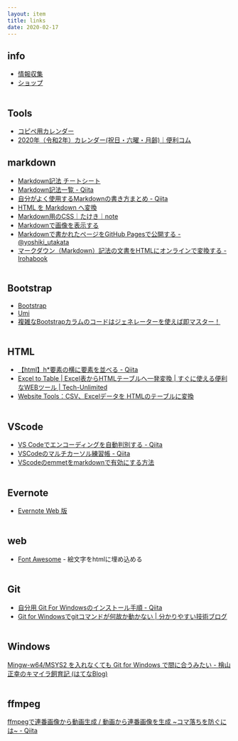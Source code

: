 ```yaml
---
layout: item
title: links
date: 2020-02-17
---
```


## info
- [情報収集](https://kidokun153.github.io/links/info)
- [ショップ](https://kidokun153.github.io/links/shop)
<br><br>

## Tools
- [コピペ用カレンダー](http://tma.main.jp/calendar/)
- [2020年（令和2年）カレンダー(祝日・六曜・月齢)｜便利コム](http://www.benri.com/calendar/)


## markdown
- [Markdown記法 チートシート](https://gist.github.com/mignonstyle/083c9e1651d7734f84c99b8cf49d57fa)  
- [Markdown記法一覧 - Qiita](https://qiita.com/oreo/items/82183bfbaac69971917f)  
- [自分がよく使用するMarkdownの書き方まとめ - Qiita](https://qiita.com/toyokky/items/47a5a56c20ad99e1784c)  
- [HTML を Markdown へ変換](https://pronama.jp/md/)  
- [Markdown用のCSS｜たけき｜note](https://note.com/takeki1967/n/ne4ef7a158946)
- [Markdownで画像を表示する](https://gist.github.com/Tatzyr/3847141)
- [Markdownで書かれたページをGitHub Pagesで公開する - @yoshiki_utakata](http://yoshikyoto.github.io/text/git/gh_pages_md.html)  
- [マークダウン（Markdown）記法の文書をHTMLにオンラインで変換する - Irohabook](https://www.irohabook.com/app-markdown)
<br><br>

## Bootstrap
- [Bootstrap](https://getbootstrap.com/)  
- [Umi](https://ysakasin.github.io/Umi/bootstrap-ja.html)  
- [複雑なBootstrapカラムのコードはジェネレーターを使えば即マスター！](https://tonari-it.com/bootstrap_multicolumn_generator/)
<br><br>

## HTML
- [【html】h*要素の横に要素を並べる - Qiita](https://qiita.com/kazu56/items/05fb54e7e6b69c749c33)  
- [Excel to Table | Excel表からHTMLテーブルへ一発変換 | すぐに使える便利なWEBツール | Tech-Unlimited](https://tech-unlimited.com/exceltable.html)
- [Website Tools：CSV、Excelデータを HTMLのテーブルに変換](http://websitetools.biz-box.jp/html_table.php)
<br><br>

## VScode
- [VS Codeでエンコーディングを自動判別する - Qiita](https://qiita.com/hijion/items/e8b9f25d212801ca8a36)
- [VSCodeのマルチカーソル練習帳 - Qiita](https://qiita.com/TomK/items/3b1f5be07d708d7bd6c5)  
- [VScodeのemmetをmarkdownで有効にする方法](https://bluebear.jp/post/vscode-emmet-markdown/)
<br><br>

## Evernote
- [Evernote Web 版](https://www.evernote.com/client/)
<br><br>

## web
- [Font Awesome](https://fontawesome.com/) - 絵文字をhtmlに埋め込める
<br><br>

## Git
- [自分用 Git For Windowsのインストール手順 - Qiita](https://qiita.com/toshi-click/items/dcf3dd48fdc74c91b409)<br>
- [Git for Windowsでgitコマンドが何故か動かない | 分かりやすい技術ブログ](https://sun0range.com/information-technology/git-for-windows-error)
<br><br>

## Windows
[Mingw-w64/MSYS2 を入れなくても Git for Windows で間に合うみたい - 檜山正幸のキマイラ飼育記 (はてなBlog)](https://m-hiyama.hatenablog.com/entry/20151013/1444704189)
<br><br>

## ffmpeg
[ffmpegで連番画像から動画生成 / 動画から連番画像を生成 ~コマ落ちを防ぐには~ - Qiita](https://qiita.com/livlea/items/a94df4667c0eb37d859f)